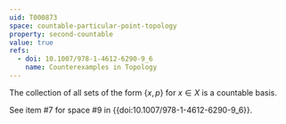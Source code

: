 ```yaml
---
uid: T000873
space: countable-particular-point-topology
property: second-countable
value: true
refs:
  - doi: 10.1007/978-1-4612-6290-9_6
    name: Counterexamples in Topology
---
```

The collection of all sets of the form $\{x,p\}$ for $x \in X$ is a countable basis.

See item #7 for space #9 in {{doi:10.1007/978-1-4612-6290-9_6}}.
